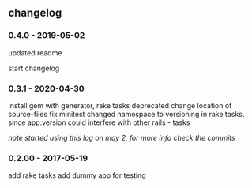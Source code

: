 ## changelog

### 0.4.0 - 2019-05-02
updated readme

start changelog

### 0.3.1 - 2020-04-30
install gem with generator, rake tasks deprecated
change location of source-files
fix minitest
changed namespace to versioning in rake tasks, since app:version could interfere with other rails - tasks

*note
started using this log on may 2, for more info check the commits*

### 0.2.00 - 2017-05-19
add rake tasks
add dummy app for testing

